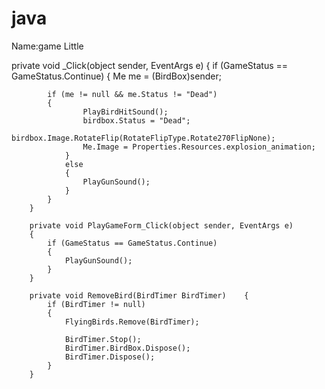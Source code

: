 # java
Name:game Little

private void _Click(object sender, EventArgs e)
		{	if (GameStatus == GameStatus.Continue)		{
				Me me = (BirdBox)sender;

			if (me != null && me.Status != "Dead")
			{
					PlayBirdHitSound();
					birdbox.Status = "Dead";
				birdbox.Image.RotateFlip(RotateFlipType.Rotate270FlipNone);
					Me.Image = Properties.Resources.explosion_animation;
				}
				else
				{
					PlayGunSound();
				}
			}
		}
		
		private void PlayGameForm_Click(object sender, EventArgs e)
		{
			if (GameStatus == GameStatus.Continue)
			{
				PlayGunSound();
			}
		}		

		private void RemoveBird(BirdTimer BirdTimer)	{
			if (BirdTimer != null)
			{
				FlyingBirds.Remove(BirdTimer);

				BirdTimer.Stop();
				BirdTimer.BirdBox.Dispose();
				BirdTimer.Dispose();
			}
		}
 

